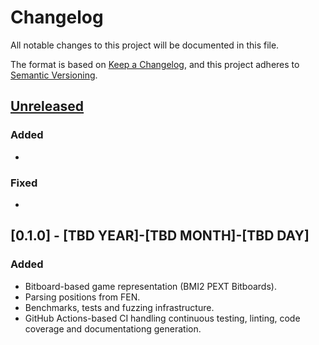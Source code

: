 # Changelog

All notable changes to this project will be documented in this file.

The format is based on [Keep a Changelog](https://keepachangelog.com/en/1.0.0/),
and this project adheres to [Semantic
Versioning](https://semver.org/spec/v2.0.0.html).

## [Unreleased]

### Added

-

### Fixed

-

## [0.1.0] - [TBD YEAR]-[TBD MONTH]-[TBD DAY]

### Added

- Bitboard-based game representation (BMI2 PEXT Bitboards).
- Parsing positions from FEN.
- Benchmarks, tests and fuzzing infrastructure.
- GitHub Actions-based CI handling continuous testing, linting, code
  coverage and documentationg generation.

[unreleased]: https://github.com/kirillbobyrev/pabi/compare/v0.0.1...HEAD
[0.0.1]: https://github.com/kirillbobyrev/pabi/releases/tag/v0.0.1
